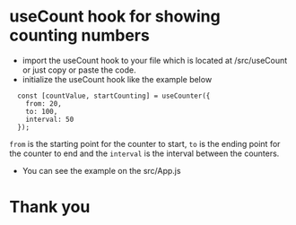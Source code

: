 # useCount hook for showing counting numbers

- import the useCount hook to your file which is located at /src/useCount or just copy or paste the code.
- initialize the useCount hook like the example below

```
  const [countValue, startCounting] = useCounter({
    from: 20,
    to: 100,
    interval: 50
  });
```

`from` is the starting point for the counter to start, `to` is the ending point for the counter to end and the `interval` is the interval between the counters.

- You can see the example on the src/App.js

# Thank you
